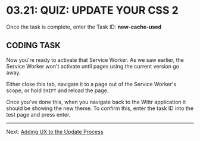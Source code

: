 # 03.21: QUIZ: UPDATE YOUR CSS 2
Once the task is complete, enter the Task ID: **new-cache-used**

## CODING TASK
Now you're ready to activate that Service Worker. As we saw earlier, the Service Worker won't activate until pages using the current version go away.

Either close this tab, navigate it to a page out of the Service Worker's scope, or hold `SHIFT` and reload the page.

Once you've done this, when you navigate back to the Wittr application it should be showing the new theme. To confirm this, enter the task ID into the test page and press enter.

- - -

Next: [Adding UX to the Update Process](./22-adding-ux-update-process.md)